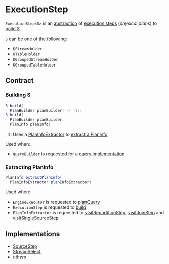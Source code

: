 # ExecutionStep

`ExecutionStep<S>` is an [abstraction](#contract) of [execution steps](#implementations) (_physical plans_) to [build S](#build).

`S` can be one of the following:

* `KStreamHolder`
* `KTableHolder`
* `KGroupedStreamHolder`
* `KGroupedTableHolder`

## Contract

### <span id="build"> Building S

```java
S build(
  PlanBuilder planBuilder) // (1)!
S build(
  PlanBuilder planBuilder,
  PlanInfo planInfo)
```

1. Uses a [PlanInfoExtractor](PlanInfoExtractor.md) to [extract a PlanInfo](#extractPlanInfo)

Used when:

* `QueryBuilder` is requested for a [query implementation](QueryBuilder.md#buildQueryImplementation)

### <span id="extractPlanInfo"> Extracting PlanInfo

```java
PlanInfo extractPlanInfo(
  PlanInfoExtractor planInfoExtractor)
```

Used when:

* `EngineExecutor` is requested to [planQuery](EngineExecutor.md#planQuery)
* `ExecutionStep` is requested to [build](#build)
* `PlanInfoExtractor` is requested to [visitRepartitionStep](PlanInfoExtractor.md#visitRepartitionStep), [visitJoinStep](PlanInfoExtractor.md#visitJoinStep) and [visitSingleSourceStep](PlanInfoExtractor.md#visitSingleSourceStep)

## Implementations

* [SourceStep](SourceStep.md)
* [StreamSelect](StreamSelect.md)
* _others_
